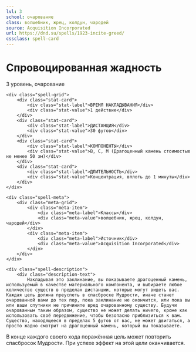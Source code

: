 ```yaml
---
lvl: 3
school: очарование
class: волшебник, жрец, колдун, чародей
source: Acquisition Incorporated
url: https://dnd.su/spells/1923-incite-greed/
cssclass: spell-card
---
```


<div class="spell-container">
    <div class="spell-header">
        <h1 class="spell-name">Спровоцированная жадность</h1>
        <div class="spell-level">3 уровень, очарование</div>
    </div>
    
    <div class="spell-grid">
        <div class="stat-card">
            <div class="stat-label">ВРЕМЯ НАКЛАДЫВАНИЯ</div>
            <div class="stat-value">1 действие</div>
        </div>
        <div class="stat-card">
            <div class="stat-label">ДИСТАНЦИЯ</div>
            <div class="stat-value">30 футов</div>
        </div>
        <div class="stat-card">
            <div class="stat-label">КОМПОНЕНТЫ</div>
            <div class="stat-value">В, С, М (Драгоценный камень стоимостью не менее 50 зм)</div>
        </div>
        <div class="stat-card">
            <div class="stat-label">ДЛИТЕЛЬНОСТЬ</div>
            <div class="stat-value">Концентрация, вплоть до 1 минуты</div>
        </div>
    </div>
    
    <div class="spell-meta">
        <div class="meta-grid">
            <div class="meta-item">
                <div class="meta-label">Классы</div>
                <div class="meta-value">волшебник, жрец, колдун, чародей</div>
            </div>
            <div class="meta-item">
                <div class="meta-label">Источник</div>
                <div class="meta-value">Acquisition Incorporated</div>
            </div>
        </div>
    </div>
    
    <div class="spell-description">
        <div class="description-text">
            Накладывая это заклинание, вы показываете драгоценный камень, используемый в качестве материального компонента, и выбираете любое количество существ в пределах дистанции, которые могут видеть вас. Каждая цель должна преуспеть в спасброске Мудрости, иначе станет очарованной вами до тех пор, пока заклинание не окончится, или пока вы или ваши спутники не причините вред очарованному существу. Будучи очарованным таким образом, существо не может делать ничего, кроме как использовать своё передвижение, чтобы безопасно приблизиться к вам. Существо, находящееся в пределах 5 футов от вас, не может двигаться, а просто жадно смотрит на драгоценный камень, который вы показываете.
В конце каждого своего хода поражённая цель может повторить спасбросок Мудрости. При успехе эффект на этой цели оканчивается.
        </div>
    </div>
</div>